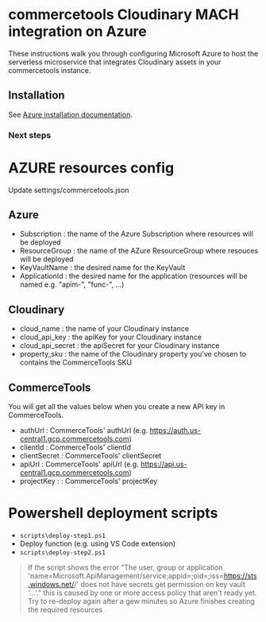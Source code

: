 # commercetools Cloudinary MACH integration on Azure

These instructions walk you through configuring Microsoft Azure to host the serverless microservice that integrates Cloudinary assets in your commercetools instance.

## Installation
See [Azure installation documentation](https://cloudinary.com/documentation/commercetools_installation#azure).

### Next steps

# AZURE resources config

Update settings/commercetools.json

## Azure
* Subscription : the name of the Azure Subscription where resources will be deployed
* ResourceGroup : the name of the AZure ResourceGroup where resouces will be deployed
* KeyVaultName : the desired name for the KeyVault
* ApplicationId : the desired name for the application (resources will be named e.g. "apim-<applicationId>", "func-<applicationId>", ...)

## Cloudinary

* cloud_name : the name of your Cloudinary instance
* cloud_api_key : the apiKey for your Cloudinary instance
* cloud_api_secret : the apiSecret for your Cloudinary instance
* property_sku : the name of the Cloudinary property you've chosen to contains the CommerceTools SKU

## CommerceTools

You will get all the values below when you create a new API key in CommerceTools.

* authUrl : CommerceTools' authUrl (e.g. https://auth.us-central1.gcp.commercetools.com)
* clientId : CommerceTools' clientId
* clientSecret : CommerceTools' clientSecret
* apiUrl : CommerceTools' apiUrl (e.g. https://api.us-central1.gcp.commercetools.com)
* projectKey :  : CommerceTools' projectKey

# Powershell deployment scripts

* `scripts\deploy-step1.ps1`
* Deploy function (e.g. using VS Code extension)
* `scripts\deploy-step2.ps1`

> If the script shows the error "The user, group or application 'name=Microsoft.ApiManagement/service;appid=<guid>;oid=<guid>;iss=https://sts.windows.net/<guid>/' does not have secrets get permission on key vault '...'." this is caused by one or more access policy that aren't ready yet.
> Try to re-deploy again after a gew minutes so Azure finishes creating the required resources
